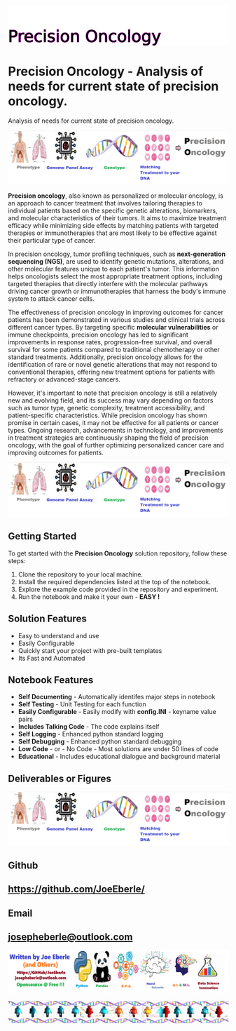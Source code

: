 
![Image image_filename](solution_sign.png)

# Precision Oncology - Analysis of needs for current state of precision oncology.
Analysis of needs for current state of precision oncology.

![Image image_filename](code.png)

**Precision oncology**, also known as personalized or molecular oncology, is an approach to cancer treatment that involves tailoring therapies to individual patients based on the specific genetic alterations, biomarkers, and molecular characteristics of their tumors. It aims to maximize treatment efficacy while minimizing side effects by matching patients with targeted therapies or immunotherapies that are most likely to be effective against their particular type of cancer.

In precision oncology, tumor profiling techniques, such as **next-generation sequencing (NGS)**, are used to identify genetic mutations, alterations, and other molecular features unique to each patient's tumor. This information helps oncologists select the most appropriate treatment options, including targeted therapies that directly interfere with the molecular pathways driving cancer growth or immunotherapies that harness the body's immune system to attack cancer cells.

The effectiveness of precision oncology in improving outcomes for cancer patients has been demonstrated in various studies and clinical trials across different cancer types. By targeting specific **molecular vulnerabilities** or immune checkpoints, precision oncology has led to significant improvements in response rates, progression-free survival, and overall survival for some patients compared to traditional chemotherapy or other standard treatments. Additionally, precision oncology allows for the identification of rare or novel genetic alterations that may not respond to conventional therapies, offering new treatment options for patients with refractory or advanced-stage cancers.

However, it's important to note that precision oncology is still a relatively new and evolving field, and its success may vary depending on factors such as tumor type, genetic complexity, treatment accessibility, and patient-specific characteristics. While precision oncology has shown promise in certain cases, it may not be effective for all patients or cancer types. Ongoing research, advancements in technology, and improvements in treatment strategies are continuously shaping the field of precision oncology, with the goal of further optimizing personalized cancer care and improving outcomes for patients.


![Image image_filename](sample.png)

## Getting Started
To get started with the **Precision Oncology** solution repository, follow these steps:
1. Clone the repository to your local machine.
2. Install the required dependencies listed at the top of the notebook.
3. Explore the example code provided in the repository and experiment.
4. Run the notebook and make it your own - **EASY !**
    
## Solution Features
- Easy to understand and use  
- Easily Configurable 
- Quickly start your project with pre-built templates
- Its Fast and Automated

## Notebook Features
- **Self Documenting** - Automatically identifes major steps in notebook 
- **Self Testing** - Unit Testing for each function
- **Easily Configurable** - Easily modify with **config.INI** - keyname value pairs
- **Includes Talking Code** - The code explains itself 
- **Self Logging** - Enhanced python standard logging   
- **Self Debugging** - Enhanced python standard debugging
- **Low Code** - or - No Code  - Most solutions are under 50 lines of code
- **Educational** - Includes educational dialogue and background material
    
## Deliverables or Figures
 ![additional_image](precision_oncology.png)  <br>
    

## Github    
## https://github.com/JoeEberle/ 

## Email 
## josepheberle@outlook.com 

    
![Developer](developer.png)

![Brand](brand.png)
    